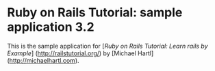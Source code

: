 # Ruby on Rails Tutorial: sample application 3.2

This is the sample application for
[*Ruby on Rails Tutorial: Learn rails by Example*] (http://railstutorial.org/)
by [Michael Hartl] (http://michaelhartl.com).
